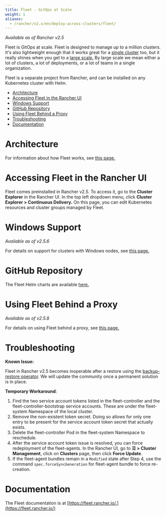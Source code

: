 ```yaml
---
title: Fleet - GitOps at Scale
weight: 1
aliases:
  - /rancher/v2.x/en/deploy-across-clusters/fleet/
---
```


_Available as of Rancher v2.5_

Fleet is GitOps at scale. Fleet is designed to manage up to a million clusters. It's also lightweight enough that it works great for a [single cluster](https://fleet.rancher.io/single-cluster-install/) too, but it really shines when you get to a [large scale.](https://fleet.rancher.io/multi-cluster-install/) By large scale we mean either a lot of clusters, a lot of deployments, or a lot of teams in a single organization.

Fleet is a separate project from Rancher, and can be installed on any Kubernetes cluster with Helm.

- [Architecture](#architecture)
- [Accessing Fleet in the Rancher UI](#accessing-fleet-in-the-rancher-ui)
- [Windows Support](#windows-support)
- [GitHub Repository](#github-repository)
- [Using Fleet Behind a Proxy](#using-fleet-behind-a-proxy)
- [Troubleshooting](#troubleshooting)
- [Documentation](#documentation)

# Architecture

For information about how Fleet works, see [this page.](./architecture)

# Accessing Fleet in the Rancher UI

Fleet comes preinstalled in Rancher v2.5. To access it, go to the **Cluster Explorer** in the Rancher UI. In the top left dropdown menu, click **Cluster Explorer > Continuous Delivery.** On this page, you can edit Kubernetes resources and cluster groups managed by Fleet.

# Windows Support

_Available as of v2.5.6_

For details on support for clusters with Windows nodes, see [this page.](./windows)


# GitHub Repository

The Fleet Helm charts are available [here.](https://github.com/rancher/fleet/releases/latest)


# Using Fleet Behind a Proxy

_Available as of v2.5.8_

For details on using Fleet behind a proxy, see [this page.](./proxy)

# Troubleshooting

**Known Issue:** 

Fleet in Rancher v2.5 becomes inoperable after a restore using the [backup-restore operator]({{<baseurl>}}rancher/v2.5/en/backups/back-up-rancher/#1-install-the-rancher-backup-operator). We will update the community once a permanent solution is in place. 

**Temporary Workaround**:

1. Find the two service account tokens listed in the fleet-controller and the fleet-controller-bootstrap service accounts. These are under the fleet-system Namespace of the local cluster. </br>
2. Remove the non-existent token secret. Doing so allows for only one entry to be present for the service account token secret that actually exists. </br> 
3. Delete the fleet-controller Pod in the fleet-system Namespace to reschedule. </br>
4. After the service account token issue is resolved, you can force redeployment of the fleet-agents. In the Rancher UI, go to **☰ > Cluster Management**, click on **Clusters** page, then click **Force Update**. </br> 
5. If the fleet-agent bundles remain in a `Modified` state after Step 4, use the command `spec.forceSyncGeneration` for fleet-agent bundle to force re-creation.
      
# Documentation

The Fleet documentation is at [https://fleet.rancher.io/.](https://fleet.rancher.io/)
